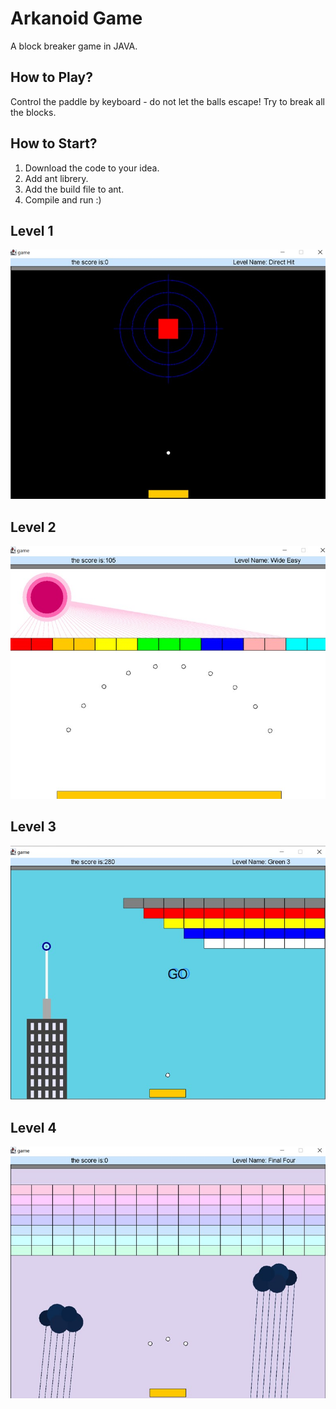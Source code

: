 # Arkanoid Game
A block breaker game in JAVA.

## How to Play?
Control the paddle by keyboard - do not let the balls escape!
Try to break all the blocks.

## How to Start?
1. Download the code to your idea. 
2. Add ant librery.
3. Add the build file to ant.
4. Compile and run :)

## Level 1
<img src="/images/level1.jpg" alt="Level 1 image" title="Level 1">

## Level 2
<img src="/images/level2.jpg" alt="Level 2 image" title="Level 2">

## Level 3
<img src="/images/level3.jpg" alt="Level 3 image" title="Level 3">

## Level 4
<img src="/images/level4.jpg" alt="Level 4 image" title="Level 4">
